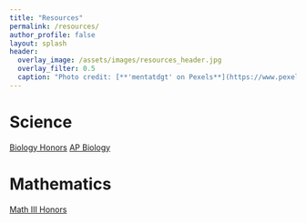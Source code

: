 ```yaml
---
title: "Resources"
permalink: /resources/
author_profile: false
layout: splash
header:
  overlay_image: /assets/images/resources_header.jpg 
  overlay_filter: 0.5
  caption: "Photo credit: [**'mentatdgt' on Pexels**](https://www.pexels.com/photo/white-wooden-bookshelves-1319855/)"
---
```


# Science
<!--
<a href="/resources/biology_honors" class="btn btn--success btn--x-large">Biology Honors</a>
<a href="#" class="btn btn--success btn--x-large">AP Biology</a>
-->
<a href="/resources/biology_honors" class="btn btn--primary btn--x-large">Biology Honors</a>
<a href="/resources/ap_biology" class="btn btn--primary btn--x-large">AP Biology</a>

# Mathematics
<a href="/resources/math_3_honors" class="btn btn--primary btn--x-large">Math III Honors</a>